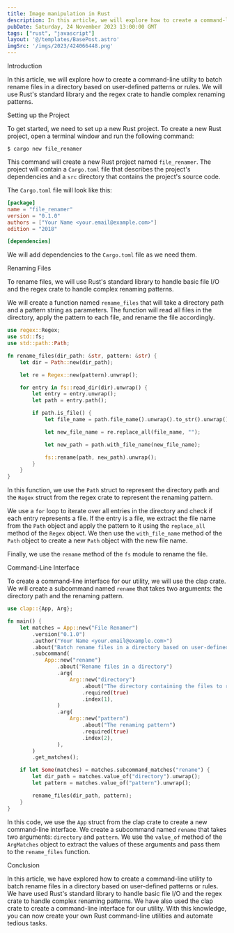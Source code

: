 ```yaml
---
title: Image manipulation in Rust
description: In this article, we will explore how to create a command-line utility to batch rename files in a directory based on user-defined patterns or rules. We will use Rust's standard library and the regex crate to handle complex renaming patterns.
pubDate: Saturday, 24 November 2023 13:00:00 GMT
tags: ["rust", "javascript"]
layout: '@/templates/BasePost.astro'
imgSrc: '/imgs/2023/424066448.png'
---
```



Introduction

In this article, we will explore how to create a command-line utility to batch rename files in a directory based on user-defined patterns or rules. We will use Rust's standard library and the regex crate to handle complex renaming patterns.

Setting up the Project

To get started, we need to set up a new Rust project. To create a new Rust project, open a terminal window and run the following command:

```
$ cargo new file_renamer
```

This command will create a new Rust project named `file_renamer`. The project will contain a `Cargo.toml` file that describes the project's dependencies and a `src` directory that contains the project's source code.

The `Cargo.toml` file will look like this:

```toml
[package]
name = "file_renamer"
version = "0.1.0"
authors = ["Your Name <your.email@example.com>"]
edition = "2018"

[dependencies]
```

We will add dependencies to the `Cargo.toml` file as we need them.

Renaming Files

To rename files, we will use Rust's standard library to handle basic file I/O and the regex crate to handle complex renaming patterns.

We will create a function named `rename_files` that will take a directory path and a pattern string as parameters. The function will read all files in the directory, apply the pattern to each file, and rename the file accordingly.

```rust
use regex::Regex;
use std::fs;
use std::path::Path;

fn rename_files(dir_path: &str, pattern: &str) {
    let dir = Path::new(dir_path);

    let re = Regex::new(pattern).unwrap();

    for entry in fs::read_dir(dir).unwrap() {
        let entry = entry.unwrap();
        let path = entry.path();

        if path.is_file() {
            let file_name = path.file_name().unwrap().to_str().unwrap();

            let new_file_name = re.replace_all(file_name, "");

            let new_path = path.with_file_name(new_file_name);

            fs::rename(path, new_path).unwrap();
        }
    }
}
```

In this function, we use the `Path` struct to represent the directory path and the `Regex` struct from the regex crate to represent the renaming pattern.

We use a `for` loop to iterate over all entries in the directory and check if each entry represents a file. If the entry is a file, we extract the file name from the `Path` object and apply the pattern to it using the `replace_all` method of the `Regex` object. We then use the `with_file_name` method of the `Path` object to create a new `Path` object with the new file name.

Finally, we use the `rename` method of the `fs` module to rename the file.

Command-Line Interface

To create a command-line interface for our utility, we will use the clap crate. We will create a subcommand named `rename` that takes two arguments: the directory path and the renaming pattern.

```rust
use clap::{App, Arg};

fn main() {
    let matches = App::new("File Renamer")
        .version("0.1.0")
        .author("Your Name <your.email@example.com>")
        .about("Batch rename files in a directory based on user-defined patterns or rules")
        .subcommand(
            App::new("rename")
                .about("Rename files in a directory")
                .arg(
                    Arg::new("directory")
                        .about("The directory containing the files to rename")
                        .required(true)
                        .index(1),
                )
                .arg(
                    Arg::new("pattern")
                        .about("The renaming pattern")
                        .required(true)
                        .index(2),
                ),
        )
        .get_matches();

    if let Some(matches) = matches.subcommand_matches("rename") {
        let dir_path = matches.value_of("directory").unwrap();
        let pattern = matches.value_of("pattern").unwrap();

        rename_files(dir_path, pattern);
    }
}
```

In this code, we use the `App` struct from the clap crate to create a new command-line interface. We create a subcommand named `rename` that takes two arguments: `directory` and `pattern`. We use the `value_of` method of the `ArgMatches` object to extract the values of these arguments and pass them to the `rename_files` function.

Conclusion

In this article, we have explored how to create a command-line utility to batch rename files in a directory based on user-defined patterns or rules. We have used Rust's standard library to handle basic file I/O and the regex crate to handle complex renaming patterns. We have also used the clap crate to create a command-line interface for our utility. With this knowledge, you can now create your own Rust command-line utilities and automate tedious tasks.